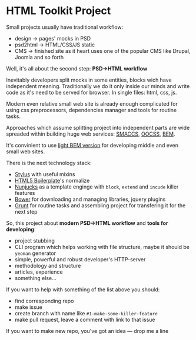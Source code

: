 # HTML Toolkit Project

Small projects usually have traditional workflow:

* design -> pages' mocks in PSD
* psd2html -> HTML/CSS/JS static
* CMS -> finished site as it heart uses one of the popular CMS like Drupal, Joomla and so forth

Well, it's all about the second step: **PSD->HTML workflow**

Inevitably developers split mocks in some entities, blocks wich have independent meaning. Traditionally we do it only inside our minds and write code as it's need to be served for browser. In single files: html, css, js.

Modern even relative small web site is already enough complicated for using css preprocessors, dependencies manager and tools for routine tasks.

Approaches which assume splitting project into independent parts are wide spreaded within building huge web services: [SMACCS](http://smacss.com/), [OOCSS](http://coding.smashingmagazine.com/2011/12/12/an-introduction-to-object-oriented-css-oocss/), [BEM](http://bem.info/).

It's convinient to use [light BEM version](http://blog.sapegin.me/all/opor-methodology) for developing middle and even small web sites.

There is the next technology stack:

* [Stylus](http://learnboost.github.io/stylus/) with useful mixins
* [HTML5 Boilerplate](https://github.com/h5bp/html5-boilerplate)'s normalize
* [Nunjucks](http://jlongster.github.io/nunjucks/) as a template enginge with `block`, `extend` and `incude` killer features
* [Bower](https://github.com/bower/bower) for downloading and managing libraries, jquery plugins
* [Grunt](https://github.com/gruntjs/grunt) for routine tasks and assembling project for transfering it for the next step

So, this project about **modern PSD->HTML workflow** and **tools for developing**:

* project stubbing
* CLI program which helps working with file structure, maybe it should be `yeoman` generator
* simple, powerful and robust developer's HTTP-server
* methodology and structure
* articles, experience
* something else...

If you want to help with something of the list above you should:

* find corresponding repo
* make issue
* create branch with name like `#1-make-some-killer-feature`
* make pull request, leave a comment with link to that issue

If you want to make new repo, you've got an idea — drop me a line